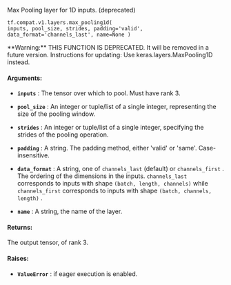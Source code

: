 Max Pooling layer for 1D inputs. (deprecated)


<devsite-code><pre class="prettyprint lang-python" translate="no" dir="ltr" is-upgraded=""><code translate="no" dir="ltr">tf.compat.v1.layers.max_pooling1d(
    inputs,
    pool_size,
    strides,
    padding='valid',
    data_format='channels_last',
    name=None
)
</code></pre></devsite-code>

<aside class="warning">**Warning:**  THIS FUNCTION IS DEPRECATED. It will be removed in a future version.
Instructions for updating:
Use keras.layers.MaxPooling1D instead.</aside>


#### Arguments:

- **`inputs`** : The tensor over which to pool. Must have rank 3.

- **`pool_size`** : An integer or tuple/list of a single integer,
representing the size of the pooling window.

- **`strides`** : An integer or tuple/list of a single integer, specifying the
strides of the pooling operation.

- **`padding`** : A string. The padding method, either 'valid' or 'same'.
Case-insensitive.

- **`data_format`** : A string, one of  `channels_last`  (default) or  `channels_first` .
The ordering of the dimensions in the inputs.
 `channels_last`  corresponds to inputs with shape
 `(batch, length, channels)`  while  `channels_first`  corresponds to
inputs with shape  `(batch, channels, length)` .

- **`name`** : A string, the name of the layer.



#### Returns:
The output tensor, of rank 3.



#### Raises:

- **`ValueError`** : if eager execution is enabled.

